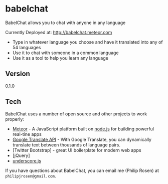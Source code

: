 babelchat
=========

BabelChat allows you to chat with anyone in any language

Currently Deployed at: http://babelchat.meteor.com

  - Type in whatever language you choose and have it translated into any of 54 languages
  - Use it to chat with someone in a common language
  - Use it as a tool to help you learn any language


Version
-

0.1.0

Tech
-----------

BabelChat uses a number of open source and other projects to work properly:

* [Meteor](http://wwwmeteor.com/) - A JavaScript platform built on [node.js](http://nodejs.org/) for building powerful real-tine apps
* [Google Translate API](https://developers.google.com/translate/) - With Google Translate, you can dynamically translate text between thousands of language pairs.
* [Twitter Bootstrap] - great UI boilerplate for modern web apps
* [jQuery]
* [underscore.js](underscorejs.org)


If you have questions about BabelChat, you can email me (Philip Rosen) at `philipjrosen@gmail.com`.